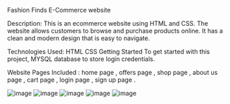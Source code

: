 Fashion Finds E-Commerce website

Description: This is an ecommerce website using HTML and CSS. The website allows customers to browse and purchase products online. It has a clean and modern design that is easy to navigate.

Technologies Used: HTML CSS Getting Started To get started with this project, MYSQL database to store login credentials.

Website Pages Included :
home page ,
offers page ,
shop page ,
about us page ,
cart page ,
login page ,
sign up page .


![image](https://github.com/ShreyashNaik30/FashionFinds/assets/140256129/ae4a2266-c64b-41d4-b24f-9c5e1bbcdea3)
![image](https://github.com/ShreyashNaik30/FashionFinds/assets/140256129/38b24f12-4c65-4d56-923c-bfd9372f6785)
![image](https://github.com/ShreyashNaik30/FashionFinds/assets/140256129/15f88b57-cef3-4d0c-aad8-eb5c071fea0f)
![image](https://github.com/ShreyashNaik30/FashionFinds/assets/140256129/ec28f3c8-9ca4-435a-b51c-5624997dccaf)
![image](https://github.com/ShreyashNaik30/FashionFinds/assets/140256129/229e6cfb-b790-4bcc-9fb1-1d46cb46d7bb)

